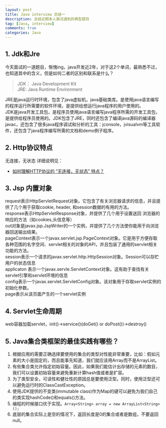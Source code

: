 ```yaml
---
layout: post
title: Java interview 总结一
description: 总结近期本人面试遇到的典型题目
tag: [Java, interview]
comments: true
categories: Java
---
```


## 1. Jdk和Jre
今天面试的一道题目，惭愧ing，java开发近2年，对于这2个单词，最熟悉不过，也知道其中的含义，但是如何二者的区别和联系是什么？  

> JDK： Java Development Kit  
> JRE:  Java Runtime Environment   

JRE是java运行时环境，包含了java虚拟机，java基础类库。是使用java语言编写的程序运行所需要的软件环境，是提供给想运行java程序的用户使用的。  
JDK是java开发工具包，是程序员使用java语言编写java程序所需的开发工具包，是提供给程序员使用的。JDK包含了JRE，同时还包含了编译java源码的编译器javac，还包含了很多java程序调试和分析的工具：jconsole，jvisualvm等工具软件，还包含了java程序编写所需的文档和demo例子程序。

## 2. Http协议特点
无连接，无状态 
详细说明见： 
+ [如何理解HTTP协议的 “无连接，无状态” 特点？](http://blog.csdn.net/tennysonsky/article/details/44562435)

<!-- more -->

## 3. Jsp 内置对象  

request表示HttpServletRequest对象。它包含了有关浏览器请求的信息，并且提供了几个用于获取cookie, header, 和session数据的有用的方法。   
response表示HttpServletResponse对象，并提供了几个用于设置送回 浏览器的响应的方法（如cookies,头信息等）   
out对象是javax.jsp.JspWriter的一个实例，并提供了几个方法使你能用于向浏览器回送输出结果。    
pageContext表示一个javax.servlet.jsp.PageContext对象。它是用于方便存取各种范围的名字空间、servlet相关的对象的API，并且包装了通用的servlet相关功能的方法。   
session表示一个请求的javax.servlet.http.HttpSession对象。Session可以存贮用户的状态信息   
applicaton 表示一个javax.servle.ServletContext对象。这有助于查找有关servlet引擎和servlet环境的信息   
config表示一个javax.servlet.ServletConfig对象。该对象用于存取servlet实例的初始化参数。   
page表示从该页面产生的一个servlet实例

## 4. Servlet生命周期   
web容器加载servlet，init()->service()(doGet() or doPost())->destroy()

## 5. Java集合类框架的最佳实践有哪些？  
1. 根据应用的需要正确选择要使用的集合的类型对性能非常重要，比如：假如元素的大小是固定的，而且能事先知道，我们就应该用Array而不是ArrayList。  
2. 有些集合类允许指定初始容量。因此，如果我们能估计出存储的元素的数目，我们可以设置初始容量来避免重新计算hash值或者是扩容。  
3. 为了类型安全，可读性和健壮性的原因总是要使用泛型。同时，使用泛型还可以避免运行时的ClassCastException。   
4. 使用JDK提供的不变类(immutable class)作为Map的键可以避免为我们自己的类实现hashCode()和equals()方法。   
5. 编程的时候接口优于实现。`Array<String> array = new ArrayList<String>();`  
6. 底层的集合实际上是空的情况下，返回长度是0的集合或者是数组，不要返回null。  

